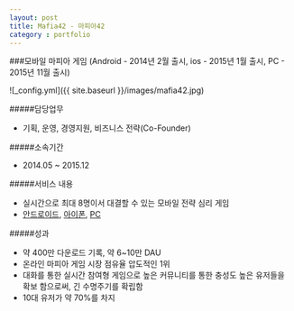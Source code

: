 ```yaml
---
layout: post
title: Mafia42 - 마피아42
category : portfolio
---
```


###모바일 마피아 게임
(Android - 2014년 2월 출시, ios - 2015년 1월 출시, PC - 2015년 11월 출시)

![_config.yml]({{ site.baseurl }}/images/mafia42.jpg)

 
#####담당업무
- 기획, 운영, 경영지원, 비즈니스 전략(Co-Founder)

#####소속기간
- 2014.05 ~ 2015.12

#####서비스 내용
- 실시간으로 최대 8명이서 대결할 수 있는 모바일 전략 심리 게임
- [안드로이드](https://play.google.com/store/apps/details?id=com.sopt.mafia42.client), [아이폰](https://itunes.apple.com/app/id947258826), [PC](team42.co.kr)

#####성과
- 약 400만 다운로드 기록, 약 6~10만 DAU 
- 온라인 마피아 게임 시장 점유율 압도적인 1위
- 대화를 통한 실시간 참여형 게임으로 높은 커뮤니티를 통한 충성도 높은 유저들을 확보 함으로써, 긴 수명주기를 확립함
- 10대 유저가 약 70%를 차지

